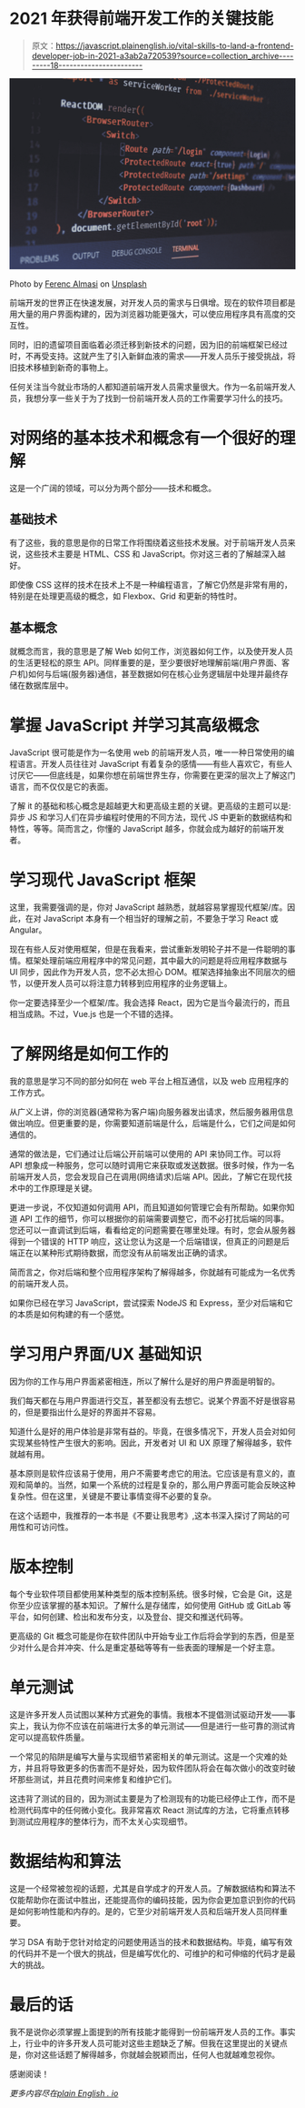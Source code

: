 # 2021 年获得前端开发工作的关键技能

> 原文：<https://javascript.plainenglish.io/vital-skills-to-land-a-frontend-developer-job-in-2021-a3ab2a720539?source=collection_archive---------18----------------------->

![](img/70d2b3af762fdd75a6661c6bd8d8e045.png)

Photo by [Ferenc Almasi](https://unsplash.com/@flowforfrank?utm_source=medium&utm_medium=referral) on [Unsplash](https://unsplash.com?utm_source=medium&utm_medium=referral)

前端开发的世界正在快速发展，对开发人员的需求与日俱增。现在的软件项目都是用大量的用户界面构建的，因为浏览器功能更强大，可以使应用程序具有高度的交互性。

同时，旧的遗留项目面临着必须迁移到新技术的问题，因为旧的前端框架已经过时，不再受支持。这就产生了引入新鲜血液的需求——开发人员乐于接受挑战，将旧技术移植到新奇的事物上。

任何关注当今就业市场的人都知道前端开发人员需求量很大。作为一名前端开发人员，我想分享一些关于为了找到一份前端开发人员的工作需要学习什么的技巧。

# 对网络的基本技术和概念有一个很好的理解

这是一个广阔的领域，可以分为两个部分——技术和概念。

## 基础技术

有了这些，我的意思是你的日常工作将围绕着这些技术发展。对于前端开发人员来说，这些技术主要是 HTML、CSS 和 JavaScript。你对这三者的了解越深入越好。

即使像 CSS 这样的技术在技术上不是一种编程语言，了解它仍然是非常有用的，特别是在处理更高级的概念，如 Flexbox、Grid 和更新的特性时。

## 基本概念

就概念而言，我的意思是了解 Web 如何工作，浏览器如何工作，以及使开发人员的生活更轻松的原生 API。同样重要的是，至少要很好地理解前端(用户界面、客户机)如何与后端(服务器)通信，甚至数据如何在核心业务逻辑层中处理并最终存储在数据库层中。

# 掌握 JavaScript 并学习其高级概念

JavaScript 很可能是作为一名使用 web 的前端开发人员，唯一一种日常使用的编程语言。开发人员往往对 JavaScript 有着复杂的感情——有些人喜欢它，有些人讨厌它——但底线是，如果你想在前端世界生存，你需要在更深的层次上了解这门语言，而不仅仅是它的表面。

了解 it 的基础和核心概念是超越更大和更高级主题的关键。更高级的主题可以是:异步 JS 和学习人们在异步编程时使用的不同方法，现代 JS 中更新的数据结构和特性，等等。简而言之，你懂的 JavaScript 越多，你就会成为越好的前端开发者。

# 学习现代 JavaScript 框架

这里，我需要强调的是，你对 JavaScript 越熟悉，就越容易掌握现代框架/库。因此，在对 JavaScript 本身有一个相当好的理解之前，不要急于学习 React 或 Angular。

现在有些人反对使用框架，但是在我看来，尝试重新发明轮子并不是一件聪明的事情。框架处理前端应用程序中的常见问题，其中最大的问题是将应用程序数据与 UI 同步，因此作为开发人员，您不必太担心 DOM。框架选择抽象出不同层次的细节，以便开发人员可以将注意力转移到应用程序的业务逻辑上。

你一定要选择至少一个框架/库。我会选择 React，因为它是当今最流行的，而且相当成熟。不过，Vue.js 也是一个不错的选择。

# 了解网络是如何工作的

我的意思是学习不同的部分如何在 web 平台上相互通信，以及 web 应用程序的工作方式。

从广义上讲，你的浏览器(通常称为客户端)向服务器发出请求，然后服务器用信息做出响应。但更重要的是，你需要知道前端是什么，后端是什么，它们之间是如何通信的。

通常的做法是，它们通过让后端公开前端可以使用的 API 来协同工作。可以将 API 想象成一种服务，您可以随时调用它来获取或发送数据。很多时候，作为一名前端开发人员，您会发现自己在调用(网络请求)后端 API。因此，了解它在现代技术中的工作原理是关键。

更进一步说，不仅知道如何调用 API，而且知道如何管理它会有所帮助。如果你知道 API 工作的细节，你可以根据你的前端需要调整它，而不必打扰后端的同事。您还可以一直调试到后端，看看给定的问题需要在哪里处理。有时，您会从服务器得到一个错误的 HTTP 响应，这让您认为这是一个后端错误，但真正的问题是后端正在以某种形式期待数据，而您没有从前端发出正确的请求。

简而言之，你对后端和整个应用程序架构了解得越多，你就越有可能成为一名优秀的前端开发人员。

如果你已经在学习 JavaScript，尝试探索 NodeJS 和 Express，至少对后端和它的本质是如何构建的有一个感觉。

# 学习用户界面/UX 基础知识

因为你的工作与用户界面紧密相连，所以了解什么是好的用户界面是明智的。

我们每天都在与用户界面进行交互，甚至都没有去想它。说某个界面不好是很容易的，但是要指出什么是好的界面并不容易。

知道什么是好的用户体验是非常有益的。毕竟，在很多情况下，开发人员会对如何实现某些特性产生很大的影响。因此，开发者对 UI 和 UX 原理了解得越多，软件就越有用。

基本原则是软件应该易于使用，用户不需要考虑它的用法。它应该是有意义的，直观和简单的。当然，如果一个系统的过程是复杂的，那么用户界面可能会反映这种复杂性。但在这里，关键是不要让事情变得不必要的复杂。

在这个话题中，我推荐的一本书是《不要让我思考》,这本书深入探讨了网站的可用性和可访问性。

# 版本控制

每个专业软件项目都使用某种类型的版本控制系统。很多时候，它会是 Git，这是你至少应该掌握的基本知识。了解什么是存储库，如何使用 GitHub 或 GitLab 等平台，如何创建、检出和发布分支，以及登台、提交和推送代码等。

更高级的 Git 概念可能是你在软件团队中开始专业工作后将会学到的东西，但是至少对什么是合并冲突、什么是重定基础等等有一些表面的理解是一个好主意。

# 单元测试

这是许多开发人员试图以某种方式避免的事情。我根本不提倡测试驱动开发——事实上，我认为你不应该在前端进行太多的单元测试——但是进行一些可靠的测试肯定可以提高软件质量。

一个常见的陷阱是编写大量与实现细节紧密相关的单元测试。这是一个灾难的处方，并且将导致更多的伤害而不是好处，因为软件团队将会在每次做小的改变时破坏那些测试，并且花费时间来修复和维护它们。

这违背了测试的目的，因为测试主要是为了检测现有的功能已经停止工作，而不是检测代码库中的任何微小变化。我非常喜欢 React 测试库的方法，它将重点转移到测试应用程序的整体行为，而不太关心实现细节。

# 数据结构和算法

这是一个经常被忽视的话题，尤其是自学成才的开发人员。了解数据结构和算法不仅能帮助你在面试中胜出，还能提高你的编码技能，因为你会更加意识到你的代码是如何影响性能和内存的。是的，它至少对前端开发人员和后端开发人员同样重要。

学习 DSA 有助于您针对给定的问题使用适当的技术和数据结构。毕竟，编写有效的代码并不是一个很大的挑战，但是编写优化的、可维护的和可伸缩的代码才是最大的挑战。

# 最后的话

我不是说你必须掌握上面提到的所有技能才能得到一份前端开发人员的工作。事实上，行业中的许多开发人员可能对这些主题缺乏了解。但我在这里提出的关键点是，你对这些话题了解得越多，你就越会脱颖而出，任何人也就越难忽视你。

感谢阅读！

*更多内容尽在*[*plain English . io*](http://plainenglish.io/)